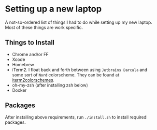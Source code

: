 # Setting up a new laptop

A not-so-ordered list of things I had to do while setting up my new laptop. Most of these things are work specific.

## Things to Install

* Chrome and/or FF
* Xcode
* Homebrew
* iTerm2. I float back and forth between using `Jetbrains Darcula` and some sort of `Nord` colorscheme. They can be found at [iterm2colorschemes](https://iterm2colorschemes.com/).
* oh-my-zsh (after installing zsh below)
* Docker

## Packages

After installing above requirements, run `./install.sh` to install required packages.
